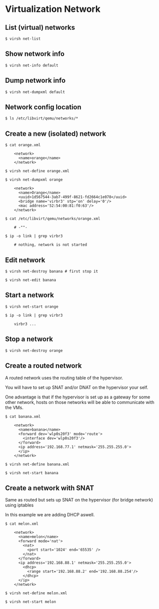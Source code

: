# Virtualization Network

## List (virtual) networks
```
$ virsh net-list
```

## Show network info
```
$ virsh net-info default
```

## Dump network info
```
$ virsh net-dumpxml default
```

## Network config location
```
$ ls /etc/libvirt/qemu/networks/*
```

## Create a new (isolated) network
```
$ cat orange.xml

    <network>
      <name>orange</name>
    </network>

$ virsh net-define orange.xml

$ virsh net-dumpxml orange

    <network>
      <name>Orange</name>
      <uuid>1d567544-3ab7-499f-8621-fd2664c1e078</uuid>  
      <bridge name='virbr3' stp='on' delay='0'/>
      <mac address='52:54:00:81:f0:63'/>
    </network>
    
$ cat /etc/libvirt/qemu/networks/orange.xml
  
    # -""-
  
$ ip -o link | grep virbr3

    # nothing, network is not started
```

## Edit network 
```
$ virsh net-destroy banana # first stop it

$ virsh net-edit banana
```

## Start a network
```
$ virsh net-start orange

$ ip -o link | grep virbr3

    virbr3 ...
```

## Stop a network
```
$ virsh net-destroy orange
```

## Create a routed network

A routed network uses the routing table of the hypervisor. 

You will have to set up SNAT and/or DNAT on the hypervisor your self.

One advantage is that if the hypervisor is set up as a gateway for some other network, hosts
on those networks will be able to communicate with the VMs.

```
$ cat banana.xml

    <network>
      <name>banana</name>
      <forward dev='wlp0s20f3' mode='route'>
        <interface dev='wlp0s20f3'/>
      </forward>
      <ip address='192.168.77.1' netmask='255.255.255.0'>
      </ip>
    </network>

$ virsh net-define banana.xml

$ virsh net-start banana
```

## Create a network with SNAT

Same as routed but sets up SNAT on the hypervisor (for bridge network) using iptables

In this example we are adding DHCP aswell.

```
$ cat melon.xml

    <network>
      <name>melon</name>
      <forward mode='nat'>
        <nat>
          <port start='1024' end='65535' />
        </nat>
      </forward>
      <ip address='192.168.88.1' netmask='255.255.255.0'>
        <dhcp>
          <range start='192.168.88.2' end='192.168.88.254'/>
        </dhcp>
      </ip>
    </network>
    
$ virsh net-define melon.xml

$ virsh net-start melon
```
